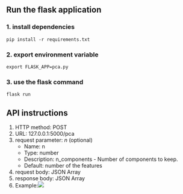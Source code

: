 ## Run the flask application

### 1. install dependencies

`pip install -r requirements.txt`

### 2. export environment variable

`export FLASK_APP=pca.py`

### 3. use the flask command

`flask run`

## API instructions

1. HTTP method: POST
2. URL: 127.0.0.1:5000/pca
3. request parameter:  *n* (optional)
   - Name: n
   - Type: number
   - Description: n_components - Number of components to keep.
   - Default: number of the features
4. request body: JSON Array
5. response body: JSON Array
6. Example:![](https://ws3.sinaimg.cn/large/006tKfTcgy1ft2vpr5zwdj30qm19adks.jpg)